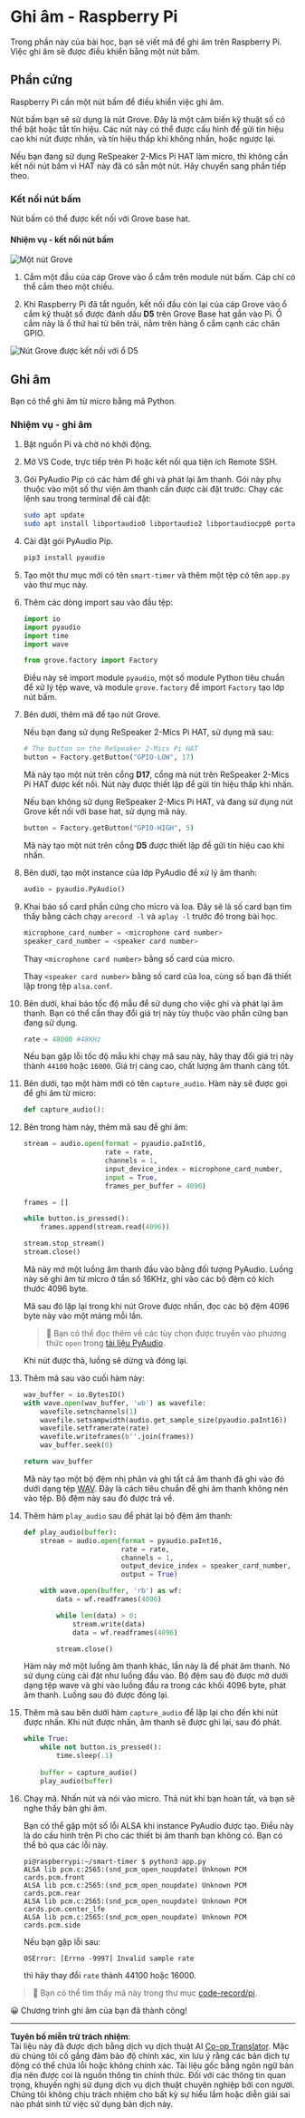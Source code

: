 <!--
CO_OP_TRANSLATOR_METADATA:
{
  "original_hash": "0ac0afcfb40cb5970ef4cb74f01c32e9",
  "translation_date": "2025-08-27T23:26:28+00:00",
  "source_file": "6-consumer/lessons/1-speech-recognition/pi-audio.md",
  "language_code": "vi"
}
-->
# Ghi âm - Raspberry Pi

Trong phần này của bài học, bạn sẽ viết mã để ghi âm trên Raspberry Pi. Việc ghi âm sẽ được điều khiển bằng một nút bấm.

## Phần cứng

Raspberry Pi cần một nút bấm để điều khiển việc ghi âm.

Nút bấm bạn sẽ sử dụng là nút Grove. Đây là một cảm biến kỹ thuật số có thể bật hoặc tắt tín hiệu. Các nút này có thể được cấu hình để gửi tín hiệu cao khi nút được nhấn, và tín hiệu thấp khi không nhấn, hoặc ngược lại.

Nếu bạn đang sử dụng ReSpeaker 2-Mics Pi HAT làm micro, thì không cần kết nối nút bấm vì HAT này đã có sẵn một nút. Hãy chuyển sang phần tiếp theo.

### Kết nối nút bấm

Nút bấm có thể được kết nối với Grove base hat.

#### Nhiệm vụ - kết nối nút bấm

![Một nút Grove](../../../../../translated_images/grove-button.a70cfbb809a8563681003250cf5b06d68cdcc68624f9e2f493d5a534ae2da1e5.vi.png)

1. Cắm một đầu của cáp Grove vào ổ cắm trên module nút bấm. Cáp chỉ có thể cắm theo một chiều.

1. Khi Raspberry Pi đã tắt nguồn, kết nối đầu còn lại của cáp Grove vào ổ cắm kỹ thuật số được đánh dấu **D5** trên Grove Base hat gắn vào Pi. Ổ cắm này là ổ thứ hai từ bên trái, nằm trên hàng ổ cắm cạnh các chân GPIO.

![Nút Grove được kết nối với ổ D5](../../../../../translated_images/pi-button.c7a1a4f55943341ce1baf1057658e9a205804d4131d258e820c93f951df0abf3.vi.png)

## Ghi âm

Bạn có thể ghi âm từ micro bằng mã Python.

### Nhiệm vụ - ghi âm

1. Bật nguồn Pi và chờ nó khởi động.

1. Mở VS Code, trực tiếp trên Pi hoặc kết nối qua tiện ích Remote SSH.

1. Gói PyAudio Pip có các hàm để ghi và phát lại âm thanh. Gói này phụ thuộc vào một số thư viện âm thanh cần được cài đặt trước. Chạy các lệnh sau trong terminal để cài đặt:

    ```sh
    sudo apt update
    sudo apt install libportaudio0 libportaudio2 libportaudiocpp0 portaudio19-dev libasound2-plugins --yes 
    ```

1. Cài đặt gói PyAudio Pip.

    ```sh
    pip3 install pyaudio
    ```

1. Tạo một thư mục mới có tên `smart-timer` và thêm một tệp có tên `app.py` vào thư mục này.

1. Thêm các dòng import sau vào đầu tệp:

    ```python
    import io
    import pyaudio
    import time
    import wave
    
    from grove.factory import Factory
    ```

    Điều này sẽ import module `pyaudio`, một số module Python tiêu chuẩn để xử lý tệp wave, và module `grove.factory` để import `Factory` tạo lớp nút bấm.

1. Bên dưới, thêm mã để tạo nút Grove.

    Nếu bạn đang sử dụng ReSpeaker 2-Mics Pi HAT, sử dụng mã sau:

    ```python
    # The button on the ReSpeaker 2-Mics Pi HAT
    button = Factory.getButton("GPIO-LOW", 17)
    ```

    Mã này tạo một nút trên cổng **D17**, cổng mà nút trên ReSpeaker 2-Mics Pi HAT được kết nối. Nút này được thiết lập để gửi tín hiệu thấp khi nhấn.

    Nếu bạn không sử dụng ReSpeaker 2-Mics Pi HAT, và đang sử dụng nút Grove kết nối với base hat, sử dụng mã này.

    ```python
    button = Factory.getButton("GPIO-HIGH", 5)
    ```

    Mã này tạo một nút trên cổng **D5** được thiết lập để gửi tín hiệu cao khi nhấn.

1. Bên dưới, tạo một instance của lớp PyAudio để xử lý âm thanh:

    ```python
    audio = pyaudio.PyAudio()
    ```

1. Khai báo số card phần cứng cho micro và loa. Đây sẽ là số card bạn tìm thấy bằng cách chạy `arecord -l` và `aplay -l` trước đó trong bài học.

    ```python
    microphone_card_number = <microphone card number>
    speaker_card_number = <speaker card number>
    ```

    Thay `<microphone card number>` bằng số card của micro.

    Thay `<speaker card number>` bằng số card của loa, cùng số bạn đã thiết lập trong tệp `alsa.conf`.

1. Bên dưới, khai báo tốc độ mẫu để sử dụng cho việc ghi và phát lại âm thanh. Bạn có thể cần thay đổi giá trị này tùy thuộc vào phần cứng bạn đang sử dụng.

    ```python
    rate = 48000 #48KHz
    ```

    Nếu bạn gặp lỗi tốc độ mẫu khi chạy mã sau này, hãy thay đổi giá trị này thành `44100` hoặc `16000`. Giá trị càng cao, chất lượng âm thanh càng tốt.

1. Bên dưới, tạo một hàm mới có tên `capture_audio`. Hàm này sẽ được gọi để ghi âm từ micro:

    ```python
    def capture_audio():
    ```

1. Bên trong hàm này, thêm mã sau để ghi âm:

    ```python
    stream = audio.open(format = pyaudio.paInt16,
                        rate = rate,
                        channels = 1, 
                        input_device_index = microphone_card_number,
                        input = True,
                        frames_per_buffer = 4096)

    frames = []

    while button.is_pressed():
        frames.append(stream.read(4096))

    stream.stop_stream()
    stream.close()
    ```

    Mã này mở một luồng âm thanh đầu vào bằng đối tượng PyAudio. Luồng này sẽ ghi âm từ micro ở tần số 16KHz, ghi vào các bộ đệm có kích thước 4096 byte.

    Mã sau đó lặp lại trong khi nút Grove được nhấn, đọc các bộ đệm 4096 byte này vào một mảng mỗi lần.

    > 💁 Bạn có thể đọc thêm về các tùy chọn được truyền vào phương thức `open` trong [tài liệu PyAudio](https://people.csail.mit.edu/hubert/pyaudio/docs/).

    Khi nút được thả, luồng sẽ dừng và đóng lại.

1. Thêm mã sau vào cuối hàm này:

    ```python
    wav_buffer = io.BytesIO()
    with wave.open(wav_buffer, 'wb') as wavefile:
        wavefile.setnchannels(1)
        wavefile.setsampwidth(audio.get_sample_size(pyaudio.paInt16))
        wavefile.setframerate(rate)
        wavefile.writeframes(b''.join(frames))
        wav_buffer.seek(0)

    return wav_buffer
    ```

    Mã này tạo một bộ đệm nhị phân và ghi tất cả âm thanh đã ghi vào đó dưới dạng tệp [WAV](https://wikipedia.org/wiki/WAV). Đây là cách tiêu chuẩn để ghi âm thanh không nén vào tệp. Bộ đệm này sau đó được trả về.

1. Thêm hàm `play_audio` sau để phát lại bộ đệm âm thanh:

    ```python
    def play_audio(buffer):
        stream = audio.open(format = pyaudio.paInt16,
                            rate = rate,
                            channels = 1,
                            output_device_index = speaker_card_number,
                            output = True)
    
        with wave.open(buffer, 'rb') as wf:
            data = wf.readframes(4096)
    
            while len(data) > 0:
                stream.write(data)
                data = wf.readframes(4096)
    
            stream.close()
    ```

    Hàm này mở một luồng âm thanh khác, lần này là để phát âm thanh. Nó sử dụng cùng cài đặt như luồng đầu vào. Bộ đệm sau đó được mở dưới dạng tệp wave và ghi vào luồng đầu ra trong các khối 4096 byte, phát âm thanh. Luồng sau đó được đóng lại.

1. Thêm mã sau bên dưới hàm `capture_audio` để lặp lại cho đến khi nút được nhấn. Khi nút được nhấn, âm thanh sẽ được ghi lại, sau đó phát.

    ```python
    while True:
        while not button.is_pressed():
            time.sleep(.1)
        
        buffer = capture_audio()
        play_audio(buffer)
    ```

1. Chạy mã. Nhấn nút và nói vào micro. Thả nút khi bạn hoàn tất, và bạn sẽ nghe thấy bản ghi âm.

    Bạn có thể gặp một số lỗi ALSA khi instance PyAudio được tạo. Điều này là do cấu hình trên Pi cho các thiết bị âm thanh bạn không có. Bạn có thể bỏ qua các lỗi này.

    ```output
    pi@raspberrypi:~/smart-timer $ python3 app.py 
    ALSA lib pcm.c:2565:(snd_pcm_open_noupdate) Unknown PCM cards.pcm.front
    ALSA lib pcm.c:2565:(snd_pcm_open_noupdate) Unknown PCM cards.pcm.rear
    ALSA lib pcm.c:2565:(snd_pcm_open_noupdate) Unknown PCM cards.pcm.center_lfe
    ALSA lib pcm.c:2565:(snd_pcm_open_noupdate) Unknown PCM cards.pcm.side
    ```

    Nếu bạn gặp lỗi sau:

    ```output
    OSError: [Errno -9997] Invalid sample rate
    ```

    thì hãy thay đổi `rate` thành 44100 hoặc 16000.

> 💁 Bạn có thể tìm thấy mã này trong thư mục [code-record/pi](../../../../../6-consumer/lessons/1-speech-recognition/code-record/pi).

😀 Chương trình ghi âm của bạn đã thành công!

---

**Tuyên bố miễn trừ trách nhiệm**:  
Tài liệu này đã được dịch bằng dịch vụ dịch thuật AI [Co-op Translator](https://github.com/Azure/co-op-translator). Mặc dù chúng tôi cố gắng đảm bảo độ chính xác, xin lưu ý rằng các bản dịch tự động có thể chứa lỗi hoặc không chính xác. Tài liệu gốc bằng ngôn ngữ bản địa nên được coi là nguồn thông tin chính thức. Đối với các thông tin quan trọng, khuyến nghị sử dụng dịch vụ dịch thuật chuyên nghiệp bởi con người. Chúng tôi không chịu trách nhiệm cho bất kỳ sự hiểu lầm hoặc diễn giải sai nào phát sinh từ việc sử dụng bản dịch này.